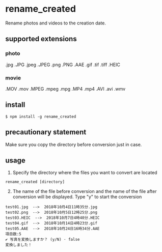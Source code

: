 # rename_created
Rename photos and videos to the creation date.
## supported extensions
### photo
.jpg .JPG .jpeg .JPEG .png .PNG .AAE .gif .tif .tiff .HEIC
### movie
.MOV .mov .MPEG .mpeg .mpg .MP4 .mp4 .AVI .avi .wmv

## install
```
$ npm install -g rename_created
```

## precautionary statement
Make sure you copy the directory before conversion just in case.

## usage
1. Specify the directory where the files you want to convert are located
```
rename_created [directory]
```
2. The name of the file before conversion and the name of the file after conversion will be displayed.
Type "y" to start the conversion
```
test01.jpg  -->  2018年10月4日11時35分.jpg
test02.png  -->  2018年10月5日12時25分.png
test03.HEIC  -->  2018年10月7日4時40分.HEIC
test04.gif  -->  2018年10月14日4時23分.gif
test05.AAE  -->  2018年10月24日16時34分.AAE
項目数:5
✔ 写真を変換しますか？ (y/N) · false
変換しました！
```
